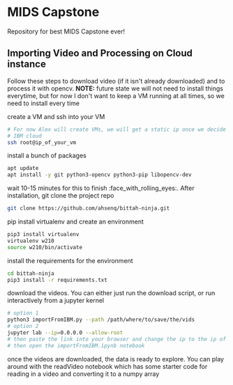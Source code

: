 # MIDS Capstone
Repository for best MIDS Capstone ever!

## Importing Video and Processing on Cloud instance
Follow these steps to download video (if it isn't already downloaded) and to process it with opencv. **NOTE:** future state we will not need to install things everytime, but for now I don't want to keep a VM running at all times, so we need to install every time

create a VM and ssh into your VM

```sh
# For now Alex will create VMs, we will get a static ip once we decide on AWS or
# IBM cloud
ssh root@ip_of_your_vm
```

install a bunch of packages

```sh
apt update
apt install -y git python3-opencv python3-pip libopencv-dev
```

wait 10-15 minutes for this to finish :face_with_rolling_eyes:. After installation, git clone the project repo

```sh
git clone https://github.com/ahsenq/bittah-ninja.git
```

pip install virtualenv and create an environment

```sh
pip3 install virtualenv
virtualenv w210
source w210/bin/activate
```

install the requirements for the environment

```sh
cd bittah-ninja
pip3 install -r requirements.txt
```

download the videos. You can either just run the download script, or run interactively from a jupyter kernel

```sh
# option 1
python3 importFromIBM.py --path /path/where/to/save/the/vids
# option 2
jupyter lab --ip=0.0.0.0 --allow-root
# then paste the link into your browser and change the ip to the ip of the VM
# then open the importFromIBM.ipynb notebook
```

once the videos are downloaded, the data is ready to explore. You can play around with the readVideo notebook which has some starter code for reading in a video and converting it to a numpy array

